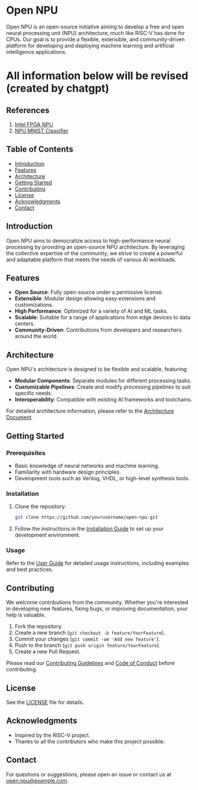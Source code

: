 # Open NPU

Open NPU is an open-source initiative aiming to develop a free and open neural processing unit (NPU) architecture, much like RISC-V has done for CPUs. Our goal is to provide a flexible, extensible, and community-driven platform for developing and deploying machine learning and artificial intelligence applications.

# All information below will be revised (created by chatgpt)

## References
1. [Intel FPGA NPU](https://github.com/intel/fpga-npu)
2. [NPU MNIST Classifier](https://www.ee.columbia.edu/~kinget/EE6350_S23/team08_npu_website/methodology.html)

## Table of Contents
- [Introduction](#introduction)
- [Features](#features)
- [Architecture](#architecture)
- [Getting Started](#getting-started)
- [Contributing](#contributing)
- [License](#license)
- [Acknowledgments](#acknowledgments)
- [Contact](#contact)

## Introduction

Open NPU aims to democratize access to high-performance neural processing by providing an open-source NPU architecture. By leveraging the collective expertise of the community, we strive to create a powerful and adaptable platform that meets the needs of various AI workloads.

## Features

- **Open Source**: Fully open-source under a permissive license.
- **Extensible**: Modular design allowing easy extensions and customizations.
- **High Performance**: Optimized for a variety of AI and ML tasks.
- **Scalable**: Suitable for a range of applications from edge devices to data centers.
- **Community-Driven**: Contributions from developers and researchers around the world.

## Architecture

Open NPU's architecture is designed to be flexible and scalable, featuring:

- **Modular Components**: Separate modules for different processing tasks.
- **Customizable Pipelines**: Create and modify processing pipelines to suit specific needs.
- **Interoperability**: Compatible with existing AI frameworks and toolchains.

For detailed architecture information, please refer to the [Architecture Document](docs/architecture.md).

## Getting Started

### Prerequisites

- Basic knowledge of neural networks and machine learning.
- Familiarity with hardware design principles.
- Development tools such as Verilog, VHDL, or high-level synthesis tools.

### Installation

1. Clone the repository:
    ```sh
    git clone https://github.com/yourusername/open-npu.git
    ```
2. Follow the instructions in the [Installation Guide](docs/installation.md) to set up your development environment.

### Usage

Refer to the [User Guide](docs/user_guide.md) for detailed usage instructions, including examples and best practices.

## Contributing

We welcome contributions from the community. Whether you're interested in developing new features, fixing bugs, or improving documentation, your help is valuable.

1. Fork the repository.
2. Create a new branch (`git checkout -b feature/YourFeature`).
3. Commit your changes (`git commit -am 'Add new feature'`).
4. Push to the branch (`git push origin feature/YourFeature`).
5. Create a new Pull Request.

Please read our [Contributing Guidelines](CONTRIBUTING.md) and [Code of Conduct](CODE_OF_CONDUCT.md) before contributing.

## License

See the [LICENSE](LICENSE) file for details.

## Acknowledgments

- Inspired by the RISC-V project.
- Thanks to all the contributors who make this project possible.

## Contact

For questions or suggestions, please open an issue or contact us at open.npu@example.com.
